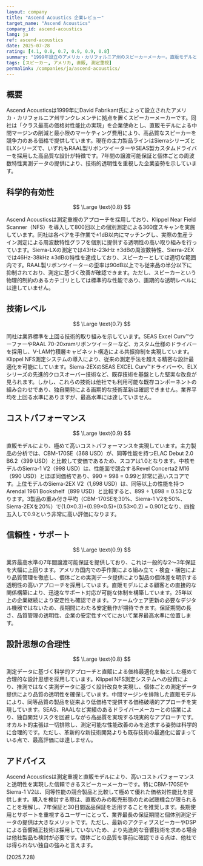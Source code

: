 ```yaml
---
layout: company
title: "Ascend Acoustics 企業レビュー"
target_name: "Ascend Acoustics"
company_id: ascend-acoustics
lang: ja
ref: ascend-acoustics
date: 2025-07-28
rating: [4.1, 0.8, 0.7, 0.9, 0.9, 0.8]
summary: "1999年設立のアメリカ・カリフォルニア州のスピーカーメーカー。直販モデルと測定重視のアプローチで高いコストパフォーマンスを実現。Klippel NFS測定システムを導入し、個体ごとの実測データを提供する透明性の高い企業姿勢が特徴。"
tags: [スピーカー, アメリカ, 直販, 測定重視]
permalink: /companies/ja/ascend-acoustics/
---
```


## 概要

Ascend Acousticsは1999年にDavid Fabrikant氏によって設立されたアメリカ・カリフォルニア州サンクレメンテに拠点を置くスピーカーメーカーです。同社は「クラス最高の価格対性能比の実現」を企業使命とし、直販モデルによる中間マージンの削減と最小限のマーケティング費用により、高品質なスピーカーを競争力のある価格で提供しています。現在の主力製品ラインはSierraシリーズとELXシリーズで、いずれもRAAL製リボンツイーターやSEAS製カスタムドライバーを採用した高品質な設計が特徴です。7年間の譲渡可能保証と個体ごとの周波数特性実測データの提供により、技術的透明性を重視した企業姿勢を示しています。

## 科学的有効性

$$ \Large \text{0.8} $$

Ascend Acousticsは測定重視のアプローチを採用しており、Klippel Near Field Scanner（NFS）を導入して800回以上の個別測定による360度スキャンを実施しています。同社は各ペアを手作業で±1dB以内にマッチングし、実際の生産ライン測定による周波数特性グラフを個別に提供する透明性の高い取り組みを行っています。Sierra-LXの測定では43Hz-23kHz ±3dBの周波数特性、Sierra-2EXでは46Hz-38kHz ±3dBの特性を達成しており、スピーカーとしては適切な範囲内です。RAAL製リボンツイーターの歪率は90dB以上でも従来品の半分以下に抑制されており、測定に基づく改善が確認できます。ただし、スピーカーという物理的制約のあるカテゴリとしては標準的な性能であり、画期的な透明レベルには達していません。

## 技術レベル

$$ \Large \text{0.7} $$

同社は業界標準を上回る技術的取り組みを示しています。SEAS Excel Curv™ウーファーやRAAL 70-20xramリボンツイーターなど、カスタム仕様のドライバーを採用し、V-LAM竹積層キャビネット構造による共振抑制を実現しています。Klippel NFS測定システムの導入により、従来の測定手法を超える精密な設計最適化を可能にしています。Sierra-2EXのSEAS EXCEL Curv™ドライバーや、ELXシリーズの先進的クロスオーバー技術など、既存技術を基盤とした堅実な改良が見られます。しかし、これらの技術は他社でも利用可能な既存コンポーネントの組み合わせであり、独自開発による画期的な技術革新は確認できません。業界平均を上回る水準にありますが、最高水準には達していません。

## コストパフォーマンス

$$ \Large \text{0.9} $$

直販モデルにより、極めて高いコストパフォーマンスを実現しています。主力製品の分析では、CBM-170SE（368 USD）が、同等性能を持つELAC Debut 2.0 B6.2（399 USD）と比較して安価であるため、スコアは1.0となります。中核モデルのSierra-1 V2（998 USD）は、性能面で競合するRevel Concerta2 M16（990 USD）とほぼ同価格であり、990 ÷ 998 = 0.99と非常に高いスコアです。上位モデルのSierra-2EX V2（1,698 USD）は、同等以上の性能を持つArendal 1961 Bookshelf（899 USD）と比較すると、899 ÷ 1,698 = 0.53となります。3製品の重み付き平均（CBM-170SEを30%、Sierra-1 V2を50%、Sierra-2EXを20%）で(1.0×0.3)+(0.99×0.5)+(0.53×0.2) = 0.901となり、四捨五入して0.9という非常に高い評価になります。

## 信頼性・サポート

$$ \Large \text{0.9} $$

業界最高水準の7年間譲渡可能保証を提供しており、これは一般的な2～3年保証を大幅に上回ります。アメリカ国内での手作業による組み立て・検査・梱包により品質管理を徹底し、個体ごとの実測データ提供により製品の個体差を明示する透明性の高いアプローチを採用しています。直販モデルによる顧客との直接的な関係構築により、迅速なサポート対応が可能な体制を構築しています。25年以上の企業継続により安定性も確認できます。ファームウェア更新の必要なデジタル機器ではないため、長期間にわたる安定動作が期待できます。保証期間の長さ、品質管理の透明性、企業の安定性すべてにおいて業界最高水準に位置します。

## 設計思想の合理性

$$ \Large \text{0.8} $$

測定データに基づく科学的アプローチと直販による価格最適化を軸とした極めて合理的な設計思想を採用しています。Klippel NFS測定システムへの投資により、推測ではなく実測データに基づく設計改良を実現し、個体ごとの測定データ提供により品質の透明性を確保しています。中間マージンを排除した直販モデルにより、同等品質の製品を従来より低価格で提供する価格破壊的アプローチを実現しています。SEAS、RAALなど実績のあるドライバーメーカーとの協業により、独自開発リスクを回避しながら高品質を実現する現実的なアプローチです。オカルト的主張は一切排除し、測定可能な性能改善のみを追求する姿勢は科学的に合理的です。ただし、革新的な新技術開発よりも既存技術の最適化に留まっている点で、最高評価には達しません。

## アドバイス

Ascend Acousticsは測定重視と直販モデルにより、高いコストパフォーマンスと透明性を実現した信頼できるスピーカーメーカーです。特にCBM-170SEやSierra-1 V2は、同等性能の競合製品と比較して極めて優れた価格対性能比を提供します。購入を検討する際は、直販のみの販売形態のため試聴機会が限られることを理解し、7年保証と30日間返品保証を活用することを推奨します。長期使用とサポートを重視するユーザーにとって、業界最長の保証期間と個体別測定データの提供は大きなメリットです。ただし、最新のアクティブスピーカーやDSPによる音響補正技術は採用していないため、より先進的な音響技術を求める場合は他社製品も検討が必要です。個体ごとの品質を事前に確認できる点は、他社では得られない独自の強みと言えます。

(2025.7.28)

